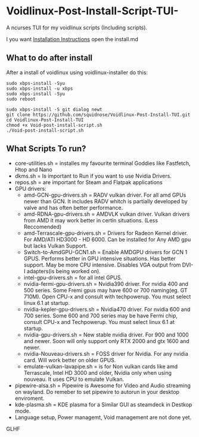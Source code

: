 # Voidlinux-Post-Install-Script-TUI-
A ncurses TUI for my voidlinux scripts (Including scripts). 

I you want [Installation Instructions](install.md) open the install.md

## What to do after install
After a install of voidlinux using voidlinux-installer do this:
```
sudo xbps-install -Syu
sudo xbps-install -u xbps
sudo xbps-install -Syu
sudo reboot
```
```
sudo xbps-install -S git dialog newt
git clone https://github.com/squidnose/Voidlinux-Post-Install-TUI.git
cd Voidlinux-Post-Install-TUI
chmod +x Void-post-install-script.sh
./Void-post-install-script.sh
```
## What Scripts To run?
- core-utilities.sh = installes my favourite terminal Goddies like Fastfetch, Htop and Nano
- dkms.sh = Is important to Run if you want to use Nvidia Drivers.
- repos.sh = are important for Steam and Flatpak applications
- GPU drivers:
  - amd-GCN-gpu-drivers.sh = RADV vulkan driver. For all amd GPUs newer than GCN. It includes RADV whitch is partially developed by valve and has often better performance.
  - amd-RDNA-gpu-drivers.sh = AMDVLK vulkan driver. Vulkan drivers from AMD it may work better in certin situations. (Less Reccomended)
  - amd-Terrascale-gpu-drivers.sh = Drivers for Radeon Kernel driver. For AMD/ATI HD3000 - HD 6000. Can be installed for Any AMD gpu but lacks Vulkan Support.
  - Switch-to-AmdGPU-GCN1.sh = Enable AMDGPU drivers for GCN 1 GPUS. Performs better in GPU intensive situations. Has better support. May be more CPU intensive. Disables VGA output from DVI-I adapters(is being worked on). 
  - intel-gpu-drivers.sh = for all intel GPUS. 
  - nvidia-fermi-gpu-drivers.sh = Nvidia390 driver. For nvidia 400 and 500 series. Some Fremi gpus may have 600 or 700 naming(eg. GT 710M). Open CPU-x and consult with techpowerup. You must select linux 6.1 at startup.
  - nvidia-kepler-gpu-drivers.sh = Nvidia470 driver. For nvidia 600 and 700 series. Some 600 and 700 series may be have Fermi chip, consult CPU-x and Techpowerup. You must select linux 6.1 at startup.
  - nvidia-gpu-drivers.sh = New stable nvidia driver. For 900 and 1000 and newer. Soon will only support only RTX 2000 and gtx 1600 and newer.
  - nvidia-Nouveau-drivers.sh = FOSS driver for Nvidia. For any nvidia card. Will work better on older GPUS.
  - emulate-vulkan-lavapipe.sh = is for Non vulkan cards like amd Terrascale, Intel HD 3000 and older, Nvidia only when using nouveau. It uses CPU to emulate Vulkan. 
-  pipewire-alsa.sh = Pipewire is Awesome for Video and Audio streaming on wayland. Do remeber to set pipewire to autorun in your desktop enviroment. 
-  kde-plasma.sh = KDE plasma for a Similar GUI as steamdeck in Destkop mode. 
-  Language setup, Power managemt, Void management are not done yet.

GLHF
